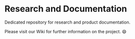 # Research and Documentation
Dedicated repository for research and product documentation.

Please visit our Wiki for further information on the project. :smile:
